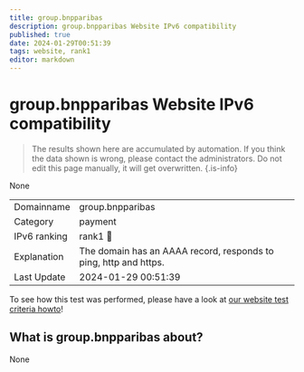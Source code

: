 ```yaml
---
title: group.bnpparibas
description: group.bnpparibas Website IPv6 compatibility
published: true
date: 2024-01-29T00:51:39
tags: website, rank1
editor: markdown
---
```


# group.bnpparibas Website IPv6 compatibility

> The results shown here are accumulated by automation. If you think the data shown is wrong, please contact the administrators. 
> Do not edit this page manually, it will get overwritten.
{.is-info}

None


|   |   |
| - | - |
| Domainname | group.bnpparibas
| Category | payment |
| IPv6 ranking | rank1 :1st_place_medal: |
| Explanation | The domain has an AAAA record, responds to ping, http and https. |
| Last Update | 2024-01-29 00:51:39 |

To see how this test was performed, please have a look at [our website test criteria howto](/howto/testcriteria/website)!


## What is group.bnpparibas about?
None
